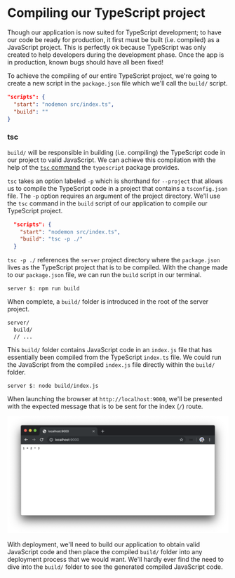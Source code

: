 # Compiling our TypeScript project

Though our application is now suited for TypeScript development; to have our code be ready for production, it first must be built (i.e. compiled) as a JavaScript project. This is perfectly ok because TypeScript was only created to help developers during the development phase. Once the app is in production, known bugs should have all been fixed!

To achieve the compiling of our entire TypeScript project, we're going to create a new script in the `package.json` file which we'll call the `build/` script.

```json
"scripts": {
  "start": "nodemon src/index.ts",
  "build": ""
}
```

### tsc

`build/` will be responsible in building (i.e. compiling) the TypeScript code in our project to valid JavaScript. We can achieve this compilation with the help of the [`tsc` command](https://www.typescriptlang.org/docs/tutorial.html#compiling-your-code) the `typescript` package provides.

`tsc` takes an option labeled `-p` which is shorthand for `--project` that allows us to compile the TypeScript code in a project that contains a `tsconfig.json` file. The `-p` option requires an argument of the project directory. We'll use the `tsc` command in the `build` script of our application to compile our TypeScript project.

```json
  "scripts": {
    "start": "nodemon src/index.ts",
    "build": "tsc -p ./"
  }
```

`tsc -p ./` references the `server` project directory where the `package.json` lives as the TypeScript project that is to be compiled. With the change made to our `package.json` file, we can run the `build` script in our terminal.

```shell
server $: npm run build
```

When complete, a `build/` folder is introduced in the root of the server project.

```shell
server/
  build/
  // ...
```

This `build/` folder contains JavaScript code in an `index.js` file that has essentially been compiled from the TypeScript `index.ts` file. We could run the JavaScript from the compiled `index.js` file directly within the `build/` folder.

```shell
server $: node build/index.js
```

When launching the browser at `http://localhost:9000`, we'll be presented with the expected message that is to be sent for the index (`/`) route.

![](public/assets/built_run.png)

With deployment, we'll need to build our application to obtain valid JavaScript code and then place the compiled `build/` folder into any deployment process that we would want. We'll hardly ever find the need to dive into the `build/` folder to see the generated compiled JavaScript code.
